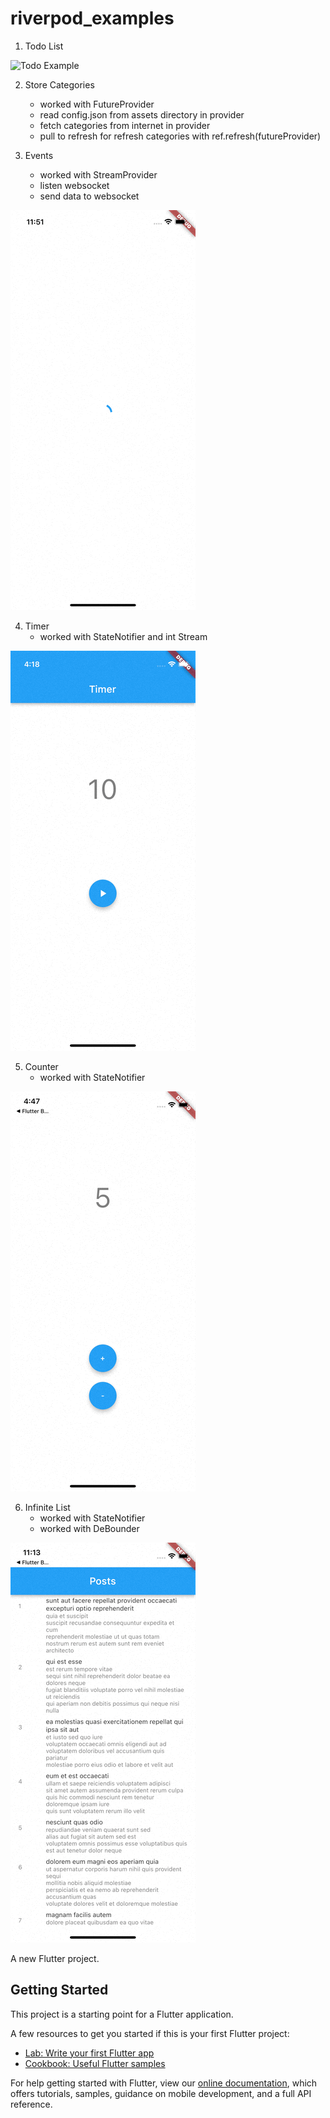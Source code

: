 # riverpod_examples

1. Todo List
<img src="https://raw.githubusercontent.com/demirdev/riverpod_examples/main/doc/screenshoots/todo.gif" alt="Todo Example" />

2. Store Categories 
    * worked with FutureProvider
    - read config.json from assets directory in provider
    - fetch categories from internet in provider
    - pull to refresh for refresh categories with ref.refresh(futureProvider)


3. Events
   * worked with StreamProvider
   - listen websocket
   - send data to websocket
<img src="https://raw.githubusercontent.com/demirdev/riverpod_examples/main/doc/screenshoots/events.gif" alt="Events Example" />


4. Timer
   * worked with StateNotifier and int Stream
<img src="https://raw.githubusercontent.com/demirdev/riverpod_examples/main/doc/screenshoots/timer.gif" alt="Timer Example" />

5. Counter
   * worked with StateNotifier
<img src="https://raw.githubusercontent.com/demirdev/riverpod_examples/main/doc/screenshoots/counter.gif" alt="Timer Example" />
     
6. Infinite List
   * worked with StateNotifier
   * worked with DeBounder
<img src="https://raw.githubusercontent.com/demirdev/riverpod_examples/main/doc/screenshoots/infinitelist.gif" alt="Timer Example" />





A new Flutter project.

## Getting Started

This project is a starting point for a Flutter application.

A few resources to get you started if this is your first Flutter project:

- [Lab: Write your first Flutter app](https://flutter.dev/docs/get-started/codelab)
- [Cookbook: Useful Flutter samples](https://flutter.dev/docs/cookbook)

For help getting started with Flutter, view our
[online documentation](https://flutter.dev/docs), which offers tutorials,
samples, guidance on mobile development, and a full API reference.
